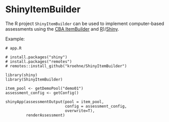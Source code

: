 # ShinyItemBuilder

The R project `ShinyItemBuilder` can be used to implement computer-based assessments using the [CBA ItemBuilder](http://cba.itembuilder.de) and [R](https://www.r-project.org/))/[Shiny](https://shiny.posit.co/).  

Example: 

````
# app.R

# install.packages("shiny")
# install.packages("remotes")
# remotes::install_github("kroehne/ShinyItemBuilder")

library(shiny) 
library(ShinyItemBuilder)

item_pool <- getDemoPool("demo01")
assessment_config <- getConfig() 

shinyApp(assessmentOutput(pool = item_pool,
                          config = assessment_config,
                          overwrite=T), 
         renderAssessment)
 
````
